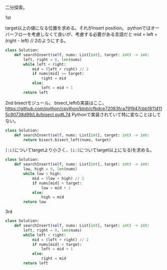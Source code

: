 二分探索。

1st

target以上の値になる位置を求める。それがinsert position。
pythonではオーバーフローを考慮しなくて良いが、考慮する必要がある言語だと mid = left + (right - left) // 2のようにする。
```python
class Solution:
    def searchInsert(self, nums: List[int], target: int) -> int:
        left, right = 0, len(nums)
        while left < right:
            mid = (left + right) // 2
            if nums[mid] >= target:
                right = mid
            else:
                left = mid + 1
        return left
```

2nd
bisectモジュール。
bisect_leftの実装はここ。https://github.com/python/cpython/blob/cfbdce72083fca791947cbb18114115c90738d99/Lib/bisect.py#L74
Pythonで実装されていて特に変なことはしてない。
```python
class Solution:
    def searchInsert(self, nums: List[int], target: int) -> int:
        return bisect.bisect_left(nums, target)
```

`[:i]`についてtargetより小さく、`[i:]`についてtarget以上になるiを求める。
```python
class Solution:
    def searchInsert(self, nums: List[int], target: int) -> int:
        low, high = 0, len(nums)
        while low < high:
            mid = (low + high) // 2
            if nums[mid] < target:
                low = mid + 1
            else:
                high = mid
        return low
```

3rd

```python
class Solution:
    def searchInsert(self, nums: List[int], target: int) -> int:
        left, right = 0, len(nums)
        while left < right:
            mid = (left + right) // 2
            if nums[mid] < target:
                left = mid + 1
            else:
                right = mid
        return left
```

